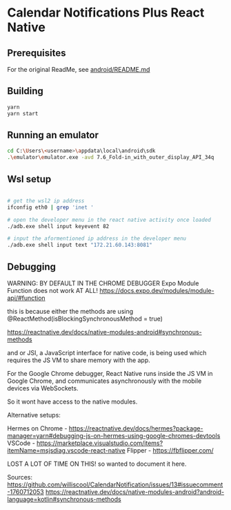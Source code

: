 # Calendar Notifications Plus React Native

## Prerequisites
For the original ReadMe, see [android/README.md](android/README.md)

## Building

```bash
yarn 
yarn start

```

## Running an emulator

```bash
cd C:\Users\<username>\appdata\local\android\sdk
.\emulator\emulator.exe -avd 7.6_Fold-in_with_outer_display_API_34q
```

## Wsl setup

```bash

# get the wsl2 ip address
ifconfig eth0 | grep 'inet '

# open the developer menu in the react native activity once loaded
./adb.exe shell input keyevent 82

# input the aformentioned ip address in the developer menu
./adb.exe shell input text "172.21.60.143:8081"

```

## Debugging

WARNING: BY DEFAULT IN THE CHROME DEBUGGER Expo Module Function does not work AT ALL! https://docs.expo.dev/modules/module-api/#function 

this is because either the methods are using  @ReactMethod(isBlockingSynchronousMethod = true) 

https://reactnative.dev/docs/native-modules-android#synchronous-methods

and or JSI, a JavaScript interface for native code, is being used which requires the JS VM to share memory with the app.

For the Google Chrome debugger, React Native runs inside the JS VM in Google Chrome, and communicates asynchronously with the mobile devices via WebSockets.

So it wont have access to the native modules.

Alternative setups:

Hermes on Chrome - https://reactnative.dev/docs/hermes?package-manager=yarn#debugging-js-on-hermes-using-google-chromes-devtools
VSCode - https://marketplace.visualstudio.com/items?itemName=msjsdiag.vscode-react-native
Flipper - https://fbflipper.com/


LOST A LOT OF TIME ON THIS! so wanted to document it here.

Sources:
https://github.com/williscool/CalendarNotification/issues/13#issuecomment-1760712053
https://reactnative.dev/docs/native-modules-android?android-language=kotlin#synchronous-methods